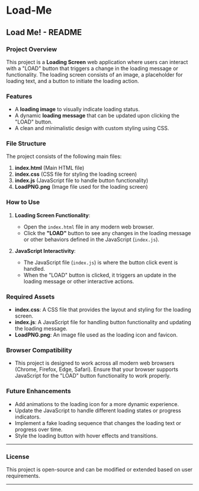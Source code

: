 # Load-Me
## Load Me! - README

### Project Overview
This project is a **Loading Screen** web application where users can interact with a "LOAD" button that triggers a change in the loading message or functionality. The loading screen consists of an image, a placeholder for loading text, and a button to initiate the loading action.

### Features
- A **loading image** to visually indicate loading status.
- A dynamic **loading message** that can be updated upon clicking the "LOAD" button.
- A clean and minimalistic design with custom styling using CSS.

### File Structure
The project consists of the following main files:

1. **index.html** (Main HTML file)
2. **index.css** (CSS file for styling the loading screen)
3. **index.js** (JavaScript file to handle button functionality)
4. **LoadPNG.png** (Image file used for the loading screen)

### How to Use
1. **Loading Screen Functionality**:
   - Open the `index.html` file in any modern web browser.
   - Click the **"LOAD"** button to see any changes in the loading message or other behaviors defined in the JavaScript (`index.js`).

2. **JavaScript Interactivity**:
   - The JavaScript file (`index.js`) is where the button click event is handled.
   - When the "LOAD" button is clicked, it triggers an update in the loading message or other interactive actions.

### Required Assets
- **index.css**: A CSS file that provides the layout and styling for the loading screen.
- **index.js**: A JavaScript file for handling button functionality and updating the loading message.
- **LoadPNG.png**: An image file used as the loading icon and favicon.

### Browser Compatibility
- This project is designed to work across all modern web browsers (Chrome, Firefox, Edge, Safari). Ensure that your browser supports JavaScript for the "LOAD" button functionality to work properly.

### Future Enhancements
- Add animations to the loading icon for a more dynamic experience.
- Update the JavaScript to handle different loading states or progress indicators.
- Implement a fake loading sequence that changes the loading text or progress over time.
- Style the loading button with hover effects and transitions.

---

### License
This project is open-source and can be modified or extended based on user requirements.

---
